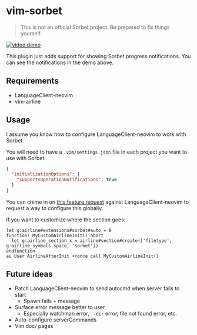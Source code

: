 # vim-sorbet

> This is not an official Sorbet project.
> Be prepared to fix things yourself.

[![video demo](https://user-images.githubusercontent.com/5544532/96692164-97c17100-133a-11eb-8323-6c1e4f567a7b.png)](https://youtu.be/x8EFninTAio)

This plugin just adds support for showing Sorbet progress notifications.
You can see the notifications in the demo above.

## Requirements

- LanguageClient-neovim
- vim-airline

## Usage

I assume you know how to configure LanguageClient-neovim to work with Sorbet.

You will need to have a `.vim/settings.json` file in each project you want to
use with Sorbet:

```json
{
  "initializationOptions": {
    "supportsOperationNotifications": true
  }
}
```

You can chime in on [this feature request] against LanguageClient-neovim to
request a way to configure this globally.

[this feature request]: https://github.com/autozimu/LanguageClient-neovim/issues/1107

If you want to customize where the section goes:

```vim
let g:airline#extensions#sorbet#auto = 0
function! MyCustomAirlineInit() abort
  let g:airline_section_x = airline#section#create(['filetype', g:airline_symbols.space, 'sorbet'])
endfunction
au User AirlineAfterInit ++once call MyCustomAirlineInit()
```

## Future ideas

- Patch LanguageClient-neovim to send autocmd when server fails to start
  - Spawn fails + message
- Surface error message better to user
  - Especially watchman error, `--dir` error, file not found error, etc.
- Auto-configure serverCommands
- Vim doc/ pages

